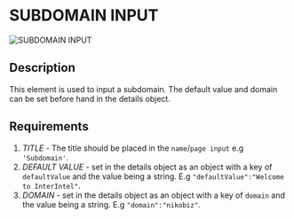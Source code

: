 # SUBDOMAIN INPUT
![SUBDOMAIN INPUT](https://i.postimg.cc/wjmtbFqD/Screenshot-2024-09-05-151926.png)

## Description

This element is used to input a subdomain. The default value and domain can be set before hand in the details object.

## Requirements

1. *TITLE* - The title should be placed in the  `name`/`page input`  e.g `'Subdomain'`.
2. *DEFAULT VALUE* - set in the details object as an object with a key of `defaultValue` and the value being a string. E.g `"defaultValue":"Welcome to InterIntel"`.
3. *DOMAIN* - set in the details object as an object with a key of `domain` and the value being a string. E.g `"domain":"nikobiz"`.
